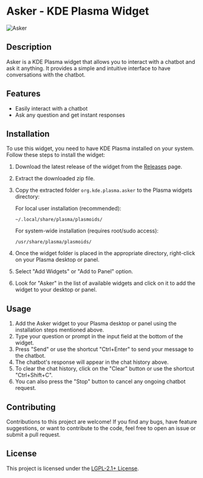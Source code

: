 # Asker - KDE Plasma Widget

![Asker](/path/to/your/widget/icon.png)

## Description

Asker is a KDE Plasma widget that allows you to interact with a chatbot and ask it anything. It provides a simple and intuitive interface to have conversations with the chatbot.

## Features

- Easily interact with a chatbot
- Ask any question and get instant responses

## Installation

To use this widget, you need to have KDE Plasma installed on your system. Follow these steps to install the widget:

1. Download the latest release of the widget from the [Releases](https://github.com/Harshjeet/asker/releases/tag/Asker) page.
2. Extract the downloaded zip file.
3. Copy the extracted folder `org.kde.plasma.asker` to the Plasma widgets directory:

   For local user installation (recommended):
   ```
   ~/.local/share/plasma/plasmoids/
   ```

   For system-wide installation (requires root/sudo access):
   ```
   /usr/share/plasma/plasmoids/
   ```

4. Once the widget folder is placed in the appropriate directory, right-click on your Plasma desktop or panel.
5. Select "Add Widgets" or "Add to Panel" option.
6. Look for "Asker" in the list of available widgets and click on it to add the widget to your desktop or panel.

## Usage

1. Add the Asker widget to your Plasma desktop or panel using the installation steps mentioned above.
2. Type your question or prompt in the input field at the bottom of the widget.
3. Press "Send" or use the shortcut "Ctrl+Enter" to send your message to the chatbot.
4. The chatbot's response will appear in the chat history above.
5. To clear the chat history, click on the "Clear" button or use the shortcut "Ctrl+Shift+C".
6. You can also press the "Stop" button to cancel any ongoing chatbot request.

## Contributing

Contributions to this project are welcome! If you find any bugs, have feature suggestions, or want to contribute to the code, feel free to open an issue or submit a pull request.

## License

This project is licensed under the [LGPL-2.1+ License](LICENSE).

